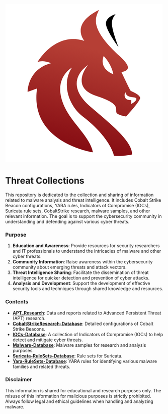 ![Red Dragon Gradient Tasarımı](./logo.png)


# Threat Collections

This repository is dedicated to the collection and sharing of information related to malware analysis and threat intelligence. It includes Cobalt Strike Beacon configurations, YARA rules, Indicators of Compromise (IOCs), Suricata rule sets, CobaltStrike research, malware samples, and other relevant information. The goal is to support the cybersecurity community in understanding and defending against various cyber threats.

### Purpose

1. **Education and Awareness**: Provide resources for security researchers and IT professionals to understand the intricacies of malware and other cyber threats.
2. **Community Information**: Raise awareness within the cybersecurity community about emerging threats and attack vectors.
3. **Threat Intelligence Sharing**: Facilitate the dissemination of threat intelligence for quicker detection and prevention of cyber attacks.
4. **Analysis and Development**: Support the development of effective security tools and techniques through shared knowledge and resources.

### Contents

- **[APT_Research](APT_Research)**: Data and reports related to Advanced Persistent Threat (APT) research.
- **[CobaltStrikeResearch-Database](CobaltStrikeResearch-Database)**: Detailed configurations of Cobalt Strike Beacons.
- **[IOCs-Database](IOCs-Database)**: A collection of Indicators of Compromise (IOCs) to help detect and mitigate cyber threats.
- **[Malware-Database](Malware-Database)**: Malware samples for research and analysis purposes.
- **[Suricata-RuleSets-Database](Suricata-RuleSets-Database)**: Rule sets for Suricata.
- **[Yara-RuleSets-Database](Yara-RuleSets-Database)**: YARA rules for identifying various malware families and related threats.

### Disclaimer

This information is shared for educational and research purposes only. The misuse of this information for malicious purposes is strictly prohibited. Always follow legal and ethical guidelines when handling and analyzing malware.

